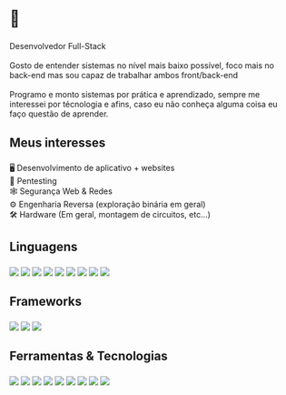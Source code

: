 <h1 align="left">📖</h1>

###

<p align="left">Desenvolvedor Full-Stack<br><br> Gosto de entender sistemas no nível mais baixo possível, foco mais no back-end mas sou capaz de trabalhar ambos front/back-end<br><br>Programo e monto sistemas por prática e aprendizado, sempre me interessei por técnologia e afins, caso eu não conheça alguma coisa eu faço questão de aprender.</p>

###

<h2 align="left">Meus interesses</h2>

###

<p align="left">🖥️ Desenvolvimento de aplicativo + websites<br>🔐 Pentesting<br>🕸️ Segurança Web & Redes<br>⚙️ Engenharia Reversa (exploração binária em geral)<br> 🛠️ Hardware (Em geral, montagem de circuitos, etc...)</p>

###

<h2 align="left">Linguagens</h2>

###

<p align="left">
  <img src="https://img.shields.io/badge/-HTML5-E34F26?style=flat&logo=html5&logoColor=white" />
  <img src="https://img.shields.io/badge/-JavaScript-F7DF1E?style=flat&logo=javascript&logoColor=black" />
  <img src="https://img.shields.io/badge/-TypeScript-3178C6?style=flat&logo=typescript&logoColor=white" />
  <img src="https://img.shields.io/badge/-PHP-777BB4?style=flat&logo=php&logoColor=white" />
  <img src="https://img.shields.io/badge/-C-A8B9CC?style=flat&logo=c&logoColor=black" />
  <img src="https://img.shields.io/badge/-C++-00599C?style=flat&logo=cplusplus&logoColor=white" />
  <img src="https://img.shields.io/badge/-Kotlin-7F52FF?style=flat&logo=kotlin&logoColor=white" />
  <img src="https://img.shields.io/badge/-Java-007396?style=flat&logo=java&logoColor=white" />
  <img src="https://img.shields.io/badge/-Python-3776AB?style=flat&logo=python&logoColor=white" />
</p>

###

<h2 align="left">Frameworks</h2>

###

<p align="left">
  <img src="https://img.shields.io/badge/-Flask-000000?style=flat&logo=flask&logoColor=white" />
  <img src="https://img.shields.io/badge/-TailwindCSS-06B6D4?style=flat&logo=tailwindcss&logoColor=white" />
  <img src="https://img.shields.io/badge/-Express-000000?style=flat&logo=express&logoColor=white" />
</p>

###

<h2 align="left">Ferramentas & Tecnologias</h2>

###

<p align="left">
  <img src="https://img.shields.io/badge/-Docker-2496ED?style=flat&logo=docker&logoColor=white" />
  <img src="https://img.shields.io/badge/-Git-F05032?style=flat&logo=git&logoColor=white" />
  <img src="https://img.shields.io/badge/-CMake-064F8C?style=flat&logo=cmake&logoColor=white" />
  <img src="https://img.shields.io/badge/-GCC-00599C?style=flat&logo=gcc&logoColor=white" />
  <img src="https://img.shields.io/badge/-Discord.js-5865F2?style=flat&logo=discord&logoColor=white" />
  <img src="https://img.shields.io/badge/-Ubuntu-E95420?style=flat&logo=ubuntu&logoColor=white" />
  <img src="https://img.shields.io/badge/-Debian-A81D33?style=flat&logo=debian&logoColor=white" />
  <img src="https://img.shields.io/badge/-Bash-4EAA25?style=flat&logo=gnubash&logoColor=white" />
  <img src="https://img.shields.io/badge/-NPM-CB3837?style=flat&logo=npm&logoColor=white" />
</p>
